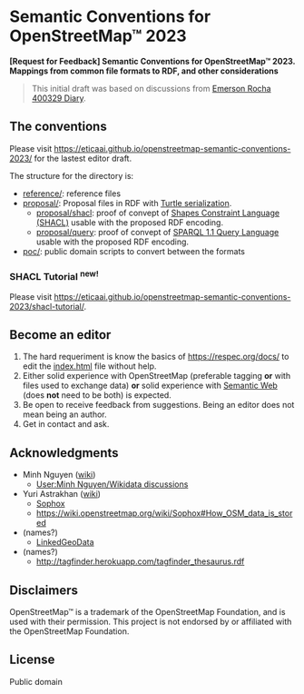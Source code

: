 # Semantic Conventions for OpenStreetMap™ 2023
**[Request for Feedback] Semantic Conventions for OpenStreetMap™ 2023. Mappings from common file formats to RDF, and other considerations**

> This initial draft was based on discussions from [Emerson Rocha 400329 Diary](https://www.openstreetmap.org/user/fititnt/diary/400329).

## The conventions

Please visit <https://eticaai.github.io/openstreetmap-semantic-conventions-2023/> for the lastest editor draft.

The structure for the directory is:
- [reference/](reference/): reference files
- [proposal/](proposal/): Proposal files in RDF with  [Turtle serialization](https://www.w3.org/TR/turtle/).
  - [proposal/shacl](proposal/shacl/): proof of convept of [Shapes Constraint Language (SHACL)](https://www.w3.org/TR/shacl/) usable with the proposed RDF encoding.
  - [proposal/query](proposal/query/): proof of convept of [SPARQL 1.1 Query Language](https://www.w3.org/TR/sparql11-query/) usable with the proposed RDF encoding.
- [poc/](poc/): public domain scripts to convert between the formats

### SHACL Tutorial <sup>new!</sup>

Please visit <https://eticaai.github.io/openstreetmap-semantic-conventions-2023/shacl-tutorial/>.

## Become an editor

1. The hard requeriment is know the basics of <https://respec.org/docs/> to edit the [index.html](index.html) file without help.
2. Either solid experience with OpenStreetMap (preferable tagging **or** with files used to exchange data) **or** solid experience with [Semantic Web](https://www.w3.org/standards/semanticweb/) (does **not** need to be both) is expected.
3. Be open to receive feedback from suggestions. Being an editor does not mean being an author.
4. Get in contact and ask.

<!--
## Reference vs RFC

- [reference/changeset-1.xml](reference/changeset-1.xml)
  - (...)
- [reference/node-1.xml](reference/node-1.xml)
  - [proposal/node-1.ttl](proposal/node-1.ttl)
- [reference/relation-10000.xml](reference/relation-10000.xml)
  - (...)
  - source: https://www.openstreetmap.org/api/0.6/relation/10000
    - source full: https://www.openstreetmap.org/api/0.6/relation/10000/full
- [reference/way-100.xml](reference/way-100.xml)
  - [proposal/way-100.ttl](proposal/way-100.ttl)

**Public domain code**
- [poc/osmapi2rdfproxy.py](poc/osmapi2rdfproxy.py): early proof of concept to generate the RFC data; not intented for production use, but for test viability. Is a proxy
  - [poc/osmrdf2023.py](poc/osmrdf2023.py): logic of the proof of concept proxy
-->

<!--

./poc/osmdump2rdfcli.py reference/zzz-region-1.xml
./poc/osmdump2rdfcli.py reference/zzz-region-1.xml > poc/tmp/zzz-region-1.ttl
./poc/osmdump2rdfcli.py reference/zzz-region-1.xml > reference/zzz-region-1.ttl
riot --validate poc/tmp/zzz-region-1.ttl

# Turtle to JSON-LD
rdfpipe --output-format=json-ld proposal/zzz-region-1.ttl

# Queries example
arq --query=proposal/query/owl-classes.rq --data=poc/tmp/zzz-region-1.ttl
arq --query=proposal/query/by-name.rq --data=poc/tmp/zzz-region-1.ttl
arq --query=proposal/query/geosparq-example.rq --data=poc/tmp/zzz-region-1.ttl
arq --query=proposal/query/is-admin.rq --data=poc/tmp/zzz-region-1.ttl

# @see https://jena.apache.org/documentation/fuseki2/fuseki-quick-start.html
/opt/apache-jena-fuseki/fuseki-server --file poc/tmp/zzz-region-1.ttl /osm
# http://localhost:3030/#/

curl --output poc/tmp/geosparql_test.rdf https://raw.githubusercontent.com/apache/jena/main/jena-fuseki2/jena-fuseki-geosparql/geosparql_test.rdf

rdfpipe poc/tmp/geosparql_test.rdf > poc/tmp/geosparql_test.rdf.ttl

/opt/apache-jena-fuseki/fuseki-server --file poc/tmp/geosparql_test.rdf /geotest

arq --query=proposal/query/geosparq-example.rq --data=poc/tmp/geosparql_test.rdf

curl --output poc/tmp/geosparql_vocab_all.rdf http://schemas.opengis.net/geosparql/1.0/geosparql_vocab_all.rdf

curl --output poc/tmp/tagfinder_thesaurus.rdf http://tagfinder.herokuapp.com/tagfinder_thesaurus.rdf
rdfpipe --output-format=longturtle poc/tmp/tagfinder_thesaurus.rdf > poc/tmp/tagfinder_thesaurus.rdf.ttl

# @TODO make tests with https://dbpedia.org/sparql
# @TODO maybe use as example (because of implies)
#  - https://wiki.openstreetmap.org/wiki/Item:Q4980
#  - https://wiki.openstreetmap.org/wiki/Tag:highway%3Dmotorway

/opt/Protege-5.5.0/run.sh
-->


## Acknowledgments

- Minh Nguyen ([wiki](https://wiki.openstreetmap.org/wiki/User:Minh_Nguyen))
  - [User:Minh Nguyen/Wikidata discussions](https://wiki.openstreetmap.org/wiki/User:Minh_Nguyen/Wikidata_discussions)
- Yuri Astrakhan ([wiki](https://wiki.openstreetmap.org/wiki/User:Yurik))
  - [Sophox](https://wiki.openstreetmap.org/wiki/Sophox)
  - https://wiki.openstreetmap.org/wiki/Sophox#How_OSM_data_is_stored
- (names?)
  - [LinkedGeoData](https://wiki.openstreetmap.org/wiki/LinkedGeoData)
- (names?)
  - <http://tagfinder.herokuapp.com/tagfinder_thesaurus.rdf>

## Disclaimers
<!--
TODO see https://wiki.osmfoundation.org/wiki/Trademark_Policy
-->

OpenStreetMap™ is a trademark of the OpenStreetMap Foundation, and is used with their permission.
This project is not endorsed by or affiliated with the OpenStreetMap Foundation.

## License

Public domain
